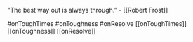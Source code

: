 "The best way out is always through.” - [[Robert Frost]] 

#onToughTimes #onToughness #onResolve
[[onToughTimes]] [[onToughness]] [[onResolve]]